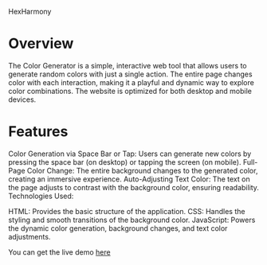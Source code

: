 HexHarmony
# Overview
The Color Generator is a simple, interactive web tool that allows users to generate random colors with just a single action. The entire page changes color with each interaction, making it a playful and dynamic way to explore color combinations. The website is optimized for both desktop and mobile devices.

# Features
Color Generation via Space Bar or Tap: Users can generate new colors by pressing the space bar (on desktop) or tapping the screen (on mobile).
Full-Page Color Change: The entire background changes to the generated color, creating an immersive experience.
Auto-Adjusting Text Color: The text on the page adjusts to contrast with the background color, ensuring readability.
Technologies Used:

HTML: Provides the basic structure of the application.
CSS: Handles the styling and smooth transitions of the background color.
JavaScript: Powers the dynamic color generation, background changes, and text color adjustments.

You can get the live demo [here](https://color-generator-self-pi.vercel.app/)

